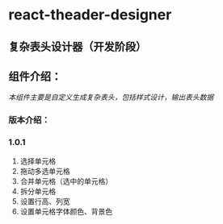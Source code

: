 # react-theader-designer
## **复杂表头设计器（开发阶段）**
## 组件介绍：
*本组件主要是自定义生成复杂表头，包括样式设计，输出表头数据*

### **版本介绍：**
### **1.0.1**
1. 选择单元格
2. 拖动多选单元格
3. 合并单元格（选中的单元格）
4. 拆分单元格
5. 设置行高、列宽
6. 设置单元格字体颜色、背景色
